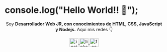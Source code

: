 # console.log("Hello World!! 👋");


<p align="center">Soy <strong>Desarrollador Web JR, con conocimientos de HTML, CSS, JavaScript y Nodejs.</strong> Aquí mis redes 👇</p>
<p align="center">
<a href="https://www.instagram.com/martinmorondo/" target="blank">
    <img align="center" src="https://cdn.jsdelivr.net/npm/simple-icons@3.0.1/icons/instagram.svg" alt="instagram-profile" height="28px" width="28px" />
  </a>
 <a href="https://www.linkedin.com/in/martin-morondo/" target="blank">
    <img align="center" src="https://cdn.jsdelivr.net/npm/simple-icons@3.0.1/icons/linkedin.svg" alt="linkedin-profile" height="28px" width="28px" />
  </a>
<a href="https://www.facebook.com/martinsito.morondo/" target="blank">
    <img align="center" src="https://cdn.jsdelivr.net/npm/simple-icons@3.0.1/icons/facebook.svg" alt="facebook-profile" height="28px" width="28px" />
  </a>
    
    
    
    
    
  
